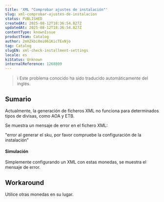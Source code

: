 ```yaml
---
title: 'XML "Comprobar ajustes de instalación"'
slug: xml-comprobar-ajustes-de-instalacion
status: PUBLISHED
createdAt: 2025-08-12T18:36:54.827Z
updatedAt: 2025-08-12T18:36:54.827Z
contentType: knownIssue
productTeam: Catalog
author: 2mXZkbi0oi061KicTExNjo
tag: Catalog
slugEN: xml-check-installment-settings
locale: es
kiStatus: Unknown
internalReference: 1268809
---
```


>ℹ️ Este problema conocido ha sido traducido automáticamente del inglés.

## Sumario


Actualmente, la generación de ficheros XML no funciona para determinados tipos de divisas, como AOA y ETB.

Se muestra un mensaje de error en el fichero XML:

"error al generar el sku, por favor compruebe la configuración de la instalación"


#### Simulación


Simplemente configurando un XML con estas monedas, se muestra el mensaje de error.

## Workaround


Utilice otras monedas en su lugar.



